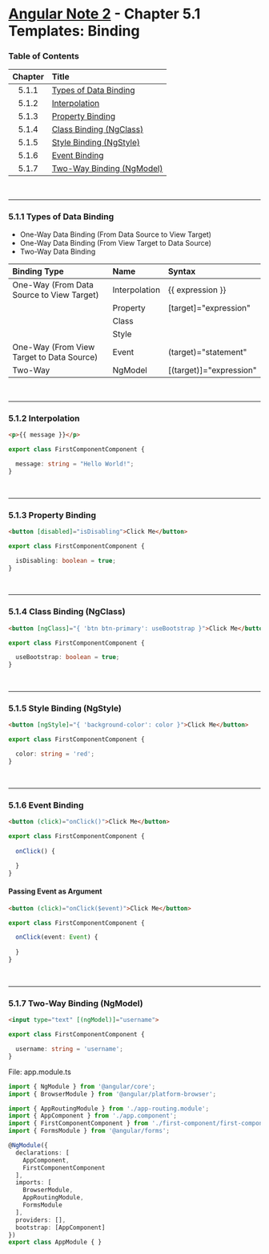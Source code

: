 # [Angular Note 2](../README.md) - Chapter 5.1 Templates: Binding

### Table of Contents
| Chapter | Title |
| :-: | :- |
| 5.1.1 | [Types of Data Binding](#511-types-of-data-binding) |
| 5.1.2 | [Interpolation](#512-interpolation) |
| 5.1.3 | [Property Binding](#513-property-binding) |
| 5.1.4 | [Class Binding (NgClass)](#514-class-binding-ngclass) |
| 5.1.5 | [Style Binding (NgStyle)](#515-style-binding-ngstyle) |
| 5.1.6 | [Event Binding](#516-event-binding) |
| 5.1.7 | [Two-Way Binding (NgModel)](#517-two-way-binding-ngmodel) |

<br>
<hr>

### 5.1.1 Types of Data Binding
- One-Way Data Binding (From Data Source to View Target)
- One-Way Data Binding (From View Target to Data Source)
- Two-Way Data Binding

| Binding Type | Name | Syntax |
| :- | :- | :- |
| One-Way (From Data Source to View Target) | Interpolation | {{ expression }} |
| | Property | [target]="expression" |
| | Class | |
| | Style | |
| One-Way (From View Target to Data Source) | Event | (target)="statement" |
| Two-Way | NgModel | [(target)]="expression" |

<br>
<hr>

### 5.1.2 Interpolation
```html
<p>{{ message }}</p>
```
```ts
export class FirstComponentComponent {

  message: string = "Hello World!";
}
```

<br>
<hr>

### 5.1.3 Property Binding
```html
<button [disabled]="isDisabling">Click Me</button>
```
```ts
export class FirstComponentComponent {

  isDisabling: boolean = true;
}
```

<br>
<hr>

### 5.1.4 Class Binding (NgClass)
```html
<button [ngClass]="{ 'btn btn-primary': useBootstrap }">Click Me</button>
```
```ts
export class FirstComponentComponent {

  useBootstrap: boolean = true;
}
```

<br>
<hr>

### 5.1.5 Style Binding (NgStyle)
```html
<button [ngStyle]="{ 'background-color': color }">Click Me</button>
```
```ts
export class FirstComponentComponent {

  color: string = 'red';
}
```

<br>
<hr>

### 5.1.6 Event Binding
```html
<button (click)="onClick()">Click Me</button>
```
```ts
export class FirstComponentComponent {
  
  onClick() {

  }
}
```

#### Passing Event as Argument
```html
<button (click)="onClick($event)">Click Me</button>
```
```ts
export class FirstComponentComponent {

  onClick(event: Event) {
    
  }
}
```

<br>
<hr>

### 5.1.7 Two-Way Binding (NgModel)
```html
<input type="text" [(ngModel)]="username">
```
```ts
export class FirstComponentComponent {

  username: string = 'username';
}
```

File: app.module.ts
```ts
import { NgModule } from '@angular/core';
import { BrowserModule } from '@angular/platform-browser';

import { AppRoutingModule } from './app-routing.module';
import { AppComponent } from './app.component';
import { FirstComponentComponent } from './first-component/first-component.component';
import { FormsModule } from '@angular/forms';

@NgModule({
  declarations: [
    AppComponent,
    FirstComponentComponent
  ],
  imports: [
    BrowserModule,
    AppRoutingModule,
    FormsModule
  ],
  providers: [],
  bootstrap: [AppComponent]
})
export class AppModule { }
```
